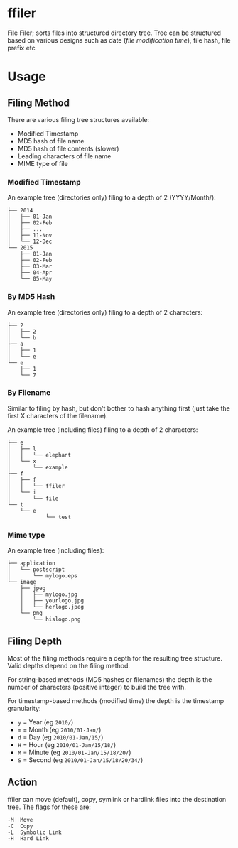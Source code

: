 # ffiler
File Filer; sorts files into structured directory tree. Tree can be structured
based on various designs such as date (_file modification time_), file hash,
file prefix etc

# Usage

## Filing Method
There are various filing tree structures available:

- Modified Timestamp
- MD5 hash of file name
- MD5 hash of file contents (slower)
- Leading characters of file name
- MIME type of file

### Modified Timestamp
An example tree (directories only) filing to a depth of 2 (YYYY/Month/):

```
├── 2014
│   ├── 01-Jan
│   ├── 02-Feb
│   ├── ...
│   ├── 11-Nov
│   └── 12-Dec
└── 2015
    ├── 01-Jan
    ├── 02-Feb
    ├── 03-Mar
    ├── 04-Apr
    └── 05-May
 ```

### By MD5 Hash
An example tree (directories only) filing to a depth of 2 characters:

```
├── 2
│   ├── 2
│   └── b
├── a
│   ├── 1
│   └── e
└── e
    ├── 1
    └── 7
```

### By Filename
Similar to filing by hash, but don't bother to hash anything first (just take
the first X characters of the filename).

An example tree (including files) filing to a depth of 2 characters:

```
├── e
│   ├── l
│   │   └── elephant
│   └── x
│       └── example
├── f
│   ├── f
│   │   └── ffiler
│   └── i
│       └── file
└── t
    └── e
            └── test
```

### Mime type

An example tree (including files):

```
├── application
│   └── postscript
│       └── mylogo.eps
└── image
    ├── jpeg
    │   ├── mylogo.jpg
    │   ├── yourlogo.jpg
    │   └── herlogo.jpeg
    └── png
        └── hislogo.png
```

## Filing Depth
Most of the filing methods require a depth for the resulting tree structure.
Valid depths depend on the filing method.

For string-based methods (MD5 hashes or filenames) the depth is the number of
characters (positive integer) to build the tree with.

For timestamp-based methods (modified time) the depth is the timestamp
granularity:

- `y` = Year   (eg `2010/`)
- `m` = Month  (eg `2010/01-Jan/`)
- `d` = Day    (eg `2010/01-Jan/15/`)
- `H` = Hour   (eg `2010/01-Jan/15/18/`)
- `M` = Minute (eg `2010/01-Jan/15/18/20/`)
- `S` = Second (eg `2010/01-Jan/15/18/20/34/`)

## Action

ffiler can move (default), copy, symlink or hardlink files into the destination
tree. The flags for these are:

```
-M  Move
-C  Copy
-L  Symbolic Link
-H  Hard Link
```

